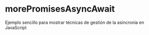 # morePromisesAsyncAwait
Ejemplo sencillo para mostrar técnicas de gestión de la asincronía en JavaScript
